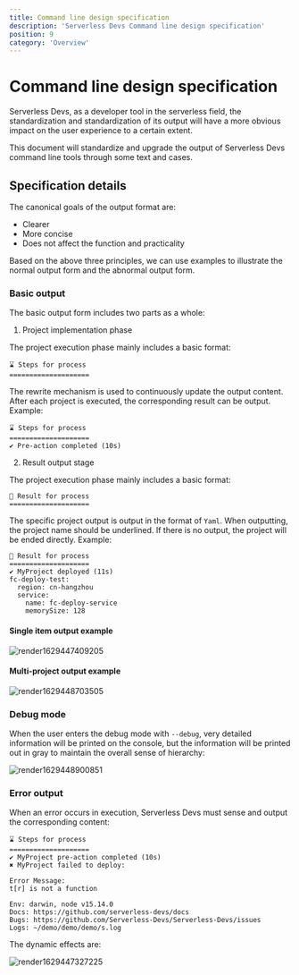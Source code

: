```yaml
---
title: Command line design specification
description: 'Serverless Devs Command line design specification'
position: 9
category: 'Overview'
---
```



# Command line design specification

Serverless Devs, as a developer tool in the serverless field, the standardization and standardization of its output will have a more obvious impact on the user experience to a certain extent.

This document will standardize and upgrade the output of Serverless Devs command line tools through some text and cases.

## Specification details

The canonical goals of the output format are:

- Clearer
- More concise
- Does not affect the function and practicality

Based on the above three principles, we can use examples to illustrate the normal output form and the abnormal output form.

### Basic output

The basic output form includes two parts as a whole:

1. Project implementation phase

The project execution phase mainly includes a basic format:

```
⌛ Steps for process
====================
```

The rewrite mechanism is used to continuously update the output content. After each project is executed, the corresponding result can be output. Example:

```
⌛ Steps for process
====================
✔ Pre-action completed (10s)
```

2. Result output stage

The project execution phase mainly includes a basic format:

```
🚀 Result for process
====================
```

The specific project output is output in the format of `Yaml`. When outputting, the project name should be underlined. If there is no output, the project will be ended directly. Example:

```
🚀 Result for process
====================
✔ MyProject deployed (11s)
fc-deploy-test:
  region: cn-hangzhou
  service:
    name: fc-deploy-service
    memorySize: 128
```

#### Single item output example

![render1629447409205](https://user-images.githubusercontent.com/21079031/130204631-174a5af5-5550-4e7f-bc3b-d6d23681ce61.gif)


#### Multi-project output example

![render1629448703505](https://user-images.githubusercontent.com/21079031/130206222-8674550e-2ecf-4e19-9dac-d81a8ab11b02.gif)


### Debug mode

When the user enters the debug mode with `--debug`, very detailed information will be printed on the console, but the information will be printed out in gray to maintain the overall sense of hierarchy:

![render1629448900851](https://user-images.githubusercontent.com/21079031/130206327-b25c444f-d336-4dc3-8dfe-39a5329e4b13.gif)



### Error output

When an error occurs in execution, Serverless Devs must sense and output the corresponding content:

```
⌛ Steps for process
====================
✔ MyProject pre-action completed (10s)
✖ MyProject failed to deploy:

Error Message:
t[r] is not a function

Env: darwin, node v15.14.0
Docs: https://github.com/serverless-devs/docs
Bugs: https://github.com/Serverless-Devs/Serverless-Devs/issues
Logs: ~/demo/demo/demo/s.log
```

The dynamic effects are:

![render1629447327225](https://user-images.githubusercontent.com/21079031/130204744-be670d4b-0c1a-4128-aafe-3e8871b3ef58.gif)
